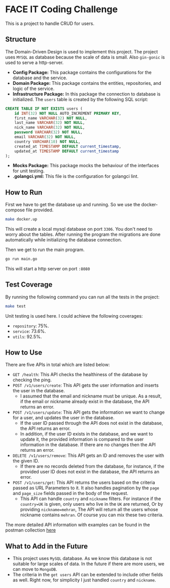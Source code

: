 # FACE IT Coding Challenge

This is a project to handle CRUD for users.

## Structure
The Domain-Driven Design is used to implement this project.
The project uses `MYSQL` as database because the scale of data is small.
Also `gin-gonic` is used to serve a http-server.

- __Config Package:__ This package contains the configurations for the database and the service.
- __Domain Package:__ This package contains the entities, repositories, and logic of the service.
- __Infrastructure Package:__ In this package the connection to database is initialized.
The `users` table is created by the following SQL script:
```sql
CREATE TABLE IF NOT EXISTS users (
    id INT(32) NOT NULL AUTO_INCREMENT PRIMARY KEY,
    first_name VARCHAR(32) NOT NULL,
    last_name VARCHAR(32) NOT NULL,
    nick_name VARCHAR(32) NOT NULL,
    password VARCHAR(32) NOT NULL,
    email VARCHAR(32) NOT NULL,
    country VARCHAR(10) NOT NULL,
    created_at TIMESTAMP DEFAULT current_timestamp,
    updated_at TIMESTAMP DEFAULT current_timestamp
);

```
- __Mocks Package:__ This package mocks the behaviour of the interfaces for unit testing.
- __.golangci.yml:__ This file is the configuration for golangci lint.

## How to Run

First we have to get the database up and running. So we use the docker-compose file provided.
```bash
make docker.up
```

This will create a local mysql database on port `3306`.
You don't need to worry about the tables. After running the program the migrations are done automatically while initializing the database connection.

Then we get to run the main program.
```bash
go run main.go
```

This will start a http server on port `:8080`

## Test Coverage
By running the following command you can run all the tests in the project:
```bash
make test
```

Unit testing is used here. I could achieve the following coverages:
- `repository`: 75%.
- `service`: 73.6%.
- `utils`: 92.5%.

## How to Use

There are five APIs in total which are listed below:
- `GET /health`: This API checks the healthiness of the database by checking the ping.
- `POST /v1/users/create`: This API gets the user information and inserts the user in the database.
  - I assumed that the email and nickname must be unique. As a result, if the email or nickname already exist in the database, the API returns an error.
- `POST /v1/users/update`: This API gets the information we want to change for a user, and updates the user in the database.
  - If the user ID passed through the API does not exist in the database, the API returns an error.
  - In addition, if the user ID exists in the database, and we want to update it, the provided information is compared to the user information in the database. 
If there are no changes then the API returns an error.
- `DELETE /v1/users/remove`: This API gets an ID and removes the user with the given ID.
  - If there are no records deleted from the database, for instance, if the provided user ID does not exist in the database, the API returns an error.
- `POST /v1/users/get`: This API returns the users based on the criteria passed as URL Parameters to it. It also handles pagination by the `page` and `page_size` fields passed in the body of the request.
  - This API can handle `country` and `nickname` filters. For instance if the `country=UK` is given, only users who live in the `UK` are returned,
Or by providing `nickname=mehran`, The API will return all the users whose nickname contains `mehran`. Of course you can mix these two criteria.

The more detailed API information with examples can be found in the postman collection [here](https://www.getpostman.com/collections/5348cab405154fa13fc4)

## What to Add in the Future

- This project uses `MySQL` database. As we know this database is not suitable for large scales of data. In the future if there are more users, we can move to `MongoDB`.
- The criteria in the `get users` API can be extended to include other fields as well. Right now, for simplicity I just handled `country` and `nickname`.
